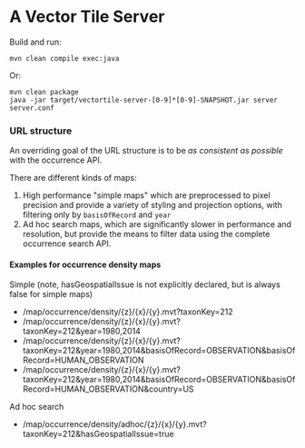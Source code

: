 # A Vector Tile Server

Build and run:

```
mvn clean compile exec:java
```

Or:

```
mvn clean package
java -jar target/vectortile-server-[0-9]*[0-9]-SNAPSHOT.jar server server.conf
```

### URL structure

An overriding goal of the URL structure is to be _as consistent as possible_ with the occurrence API.

There are different kinds of maps:
  1. High performance "simple maps" which are preprocessed to pixel precision and provide a variety of styling and projection options, with filtering only by ```basisOfRecord``` and ```year```
  2. Ad hoc search maps, which are significantly slower in performance and resolution, but provide the means to filter data using the complete occurrence search API.

#### Examples for occurrence density maps
Simple (note, hasGeospatialIssue is not explicitly declared, but is always false for simple maps)
  - /map/occurrence/density/{z}/{x}/{y}.mvt?taxonKey=212
  - /map/occurrence/density/{z}/{x}/{y}.mvt?taxonKey=212&year=1980,2014
  - /map/occurrence/density/{z}/{x}/{y}.mvt?taxonKey=212&year=1980,2014&basisOfRecord=OBSERVATION&basisOfRecord=HUMAN_OBSERVATION
  - /map/occurrence/density/{z}/{x}/{y}.mvt?taxonKey=212&year=1980,2014&basisOfRecord=OBSERVATION&basisOfRecord=HUMAN_OBSERVATION&country=US

Ad hoc search
  - /map/occurrence/density/adhoc/{z}/{x}/{y}.mvt?taxonKey=212&hasGeospatialIssue=true
